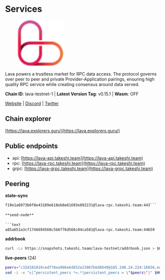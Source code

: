# Services

<figure><img src="https://github.com/takeshi-val/Logo/raw/main/lava.png" width="150" alt=""><figcaption></figcaption></figure>

Lava powers a trustless market for RPC data access. The protocol  governs over peer to peer and private Provider-Application pairings,  ensuring high quality RPC service while creating consensus around data served.

**Chain ID**: lava-testnet-1 | **Latest Version Tag**: v0.15.1 | **Wasm**: OFF

[Website](https://lavanet.xyz) | [Discord](https://discord.com/invite/Tbk5NxTCdA) | [Twitter](https://twitter.com/lavanetxyz)




## Chain explorer
[https://lava.explorers.guru](https://lava.explorers.guru/)

## Public endpoints

* api: [https://lava-api.takeshi.team](https://lava-api.takeshi.team)
* rpc: [https://lava-rpc.takeshi.team](https://lava-rpc.takeshi.team)
* grpc: [https://lava-grpc.takeshi.team](https://lava-grpc.takeshi.team)

## Peering

**state-sync**

```text
f19e1a6973b0f8e43189e618eb8e61693e892231@lava-rpc.takeshi.team:443```

**seed-node**

```text
a85a651a3cf1746694560c5b6f76d566c04ca581@lava-rpc.takeshi.team:44659
```

**addrbook**
```bash
curl -Ls https://snapshots.takeshi.team/lava-testnet/addrbook.json > $HOME/.lava/config/addrbook.json
```

**live-peers** (24)
```bash
peers="c32d101819cedf78ea986e6d832e2306fb6d0649@185.248.24.224:16656,ed780f77754e8c4657b145144f0f95225d43bb03@65.108.224.156:27656,013f0163d37428ed99eacd8ee84059da5c243981@5.161.132.217:26656,9a151159039fd8abce61ddb21e5342605787792b@5.75.228.39:26656,5b337f7ba27e2fdd27918be18af93f8728034267@65.108.41.168:26656,25da069c4dca143029ddae47bf2b7de69c2a8678@65.108.9.164:21156,92f8e4caaadb2f00c95e03068933f2045a93e910@65.109.65.163:21156,6ba3b6ec03839afffa64c83e18ff80a681f4968d@65.108.194.40:21756,e1383b216c42acc842193c5ac7321ce6c0d73db0@78.47.37.142:26656,370ae92bd28701e0c1d8dc912ccf0d40fe0db3d5@157.90.245.166:26656,3a445bfdbe2d0c8ee82461633aa3af31bc2b4dc0@3.252.219.158:26656,3456c9ba0df46cbb526717d73fa51ff0ed9a53a1@95.216.14.58:60756,2a588e5ddcfd8c9095cc6f34b5b6966e31020cfd@65.21.123.172:11656,c0efea9152aed75fcf3022b8af45243818c59d6a@49.12.13.104:26656,3173b2d34ce415ee9a1bf08646d85688bf49e299@5.189.186.222:36656,e593c7a9ca61f5616119d6beb5bd8ef5dd28d62d@34.246.190.1:26656,2c419186cd96b59fe8b3307c54c27d6805414aba@65.108.8.28:60756,4732ed188fbe7603f81d9f4c825397277bb72217@5.75.235.195:26656,cb722cc36541920d3907cd67743db5444f53e80b@95.70.184.178:24656,8bb931d994a19c6647e6165cae98b14bcc2e22c2@144.76.99.105:38656,5c2a752c9b1952dbed075c56c600c3a79b58c395@185.16.39.172:27066,4ad3f3731073a016fa0c99118b2a5a2d313928f5@207.180.233.148:26656,8b154033143fdedf4835dfc7b030c7d781bfd54e@195.201.219.227:26656,b1a9277efbd2634979b8bf90ebfde19f3af830bd@75.119.146.252:44656,99327e5cf0f31ac3bb1ca8e39cc9f17c823b7ec1@109.236.88.8:26656,f1bb78a30c9381bed392fda141a5c1f6fa4d25e6@144.76.114.49:26656,4e0a2772bb3672e54c2ea655c30abdac62191f14@45.84.138.66:18656,3b18b1dc95e02a36327b13fc45c225b23fb08ed8@78.47.187.72:26656,5c107bb2b72c930a5ab3406a1f7c7345b7229b49@148.251.11.99:11656,d5519e378247dfb61dfe90652d1fe3e2b3005a5b@65.109.68.190:44656"
sed -i -e "s|^persistent_peers *=.*|persistent_peers = \"$peers\"|" $HOME/.lava/config/config.toml
```
